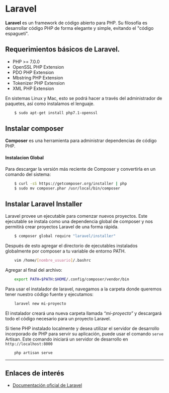 # Laravel

**Laravel** es un framework de código abierto para PHP. Su filosofía es desarrollar código PHP de forma elegante y simple, evitando el "código espagueti". 

## Requerimientos básicos de Laravel.
* PHP >= 7.0.0
* OpenSSL PHP Extension
* PDO PHP Extension
* Mbstring PHP Extension
* Tokenizer PHP Extension
* XML PHP Extension

En sistemas Linux y Mac, esto se podrá hacer a través del administrador de paquetes, así como instalamos el lenguaje. 

```sh
    $ sudo apt-get install php7.1-openssl
```

## Instalar composer
**Composer** es una herramienta para administrar dependencias de código PHP. 

#### Instalacion Global
Para descargar la versión más reciente de Composer y convertirla en un comando del sistema:

```sh
    $ curl -sS https://getcomposer.org/installer | php
    $ sudo mv composer.phar /usr/local/bin/composer
```

## Instalar Laravel Installer
Laravel provee un ejecutable para comenzar nuevos proyectos. Este ejecutable se instala como una dependencia global de composer y nos permitirá crear proyectos Laravel de una forma rápida.

```sh
    $ composer global require "laravel/installer"
```

Después de esto agregar el directorio de ejecutables instalados globalmente por composer a tu variable de entorno PATH.

```sh
    vim /home/[nombre_usuario]/.bashrc 
```

Agregar al final del archivo:

```sh
    export PATH=$PATH:$HOME/.config/composer/vendor/bin
```

Para usar el instalador de laravel, navegamos a la carpeta donde queremos tener nuestro código fuente y ejecutamos:

```sh
    laravel new mi-proyecto
```

El instalador creará una nueva carpeta llamada _“mi-proyecto”_ y descargará todo el código necesario para un proyecto Laravel.

Si tiene PHP instalado localmente y desea utilizar el servidor de desarrollo incorporado de PHP para servir su aplicación, puede usar el comando ``serve`` Artisan. Este comando iniciará un servidor de desarrollo en ``http://localhost:8000``

```sh
    php artisan serve
```

---

## Enlaces de interés

+ [Documentación oficial de Laravel](https://laravel.com/docs/5.6)
